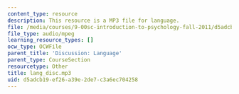 ```yaml
---
content_type: resource
description: This resource is a MP3 file for language.
file: /media/courses/9-00sc-introduction-to-psychology-fall-2011/d5adcb19ef26a39e2de7c3a6ec704258_lang_disc.mp3
file_type: audio/mpeg
learning_resource_types: []
ocw_type: OCWFile
parent_title: 'Discussion: Language'
parent_type: CourseSection
resourcetype: Other
title: lang_disc.mp3
uid: d5adcb19-ef26-a39e-2de7-c3a6ec704258
---
```

